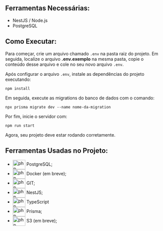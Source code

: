<h2>Ferramentas Necessárias:</h2> 
<ul> 
  <li>NestJS / Node.js</li> 
  <li>PostgreSQL</li> 
</ul> 

<h2>Como Executar:</h2> 
<p> 
  Para começar, crie um arquivo chamado <code>.env</code> na pasta raiz do projeto. Em seguida, 
  localize o arquivo <strong>.env.exemplo</strong> na mesma pasta, copie o conteúdo desse arquivo 
  e cole no seu novo arquivo <code>.env</code>. </p> 
  <p> Após configurar o arquivo <code>.env</code>, 
  instale as dependências do projeto executando: </p> <pre><code>npm install</code></pre> 
    <p> 
      Em seguida, execute as migrations do banco de dados com o comando: 
    </p> <pre><code>npx prisma migrate dev --name nome-da-migration</code></pre> 
    <p> Por fim, inicie o servidor com: </p> <pre><code>npm run start</code></pre> <p> Agora, seu projeto deve estar rodando corretamente. 
</p>
  
  <h2>Ferramentas Usadas no Projeto:</h2>
  <ul>
      <li><img align="center" alt="php" height="30" width="40" src="https://cdn.jsdelivr.net/gh/devicons/devicon/icons/postgresql/postgresql-original.svg"> PostgreSQL; </li>
      <li><img align="center" alt="php" height="30" width="40" src="https://img.icons8.com/color/48/000000/docker.png"> Docker (em breve);</li>
      <li><img align="center" alt="php" height="30" width="40" src="https://i.ibb.co/Nn2Zqmj/github-1.png"> GIT;</li>
      <li> <img align="center" alt="php" height="30" width="40" src="https://cdn.jsdelivr.net/gh/devicons/devicon@latest/icons/nestjs/nestjs-original.svg" /> NestJS;</li>
      <li><img align="center" alt="php" height="30" width="40" src="https://cdn.jsdelivr.net/gh/devicons/devicon@latest/icons/typescript/typescript-original.svg" /> TypeScript</li>
    <li><img align="center" alt="php" height="30" width="40" src="https://cdn.jsdelivr.net/gh/devicons/devicon@latest/icons/prisma/prisma-original.svg" /> Prisma;</li>
    <li><img align="center" alt="php" height="30" width="40" src="https://cdn.jsdelivr.net/gh/devicons/devicon@latest/icons/amazonwebservices/amazonwebservices-original-wordmark.svg" /> S3 (em breve);</li>
  </ul>

